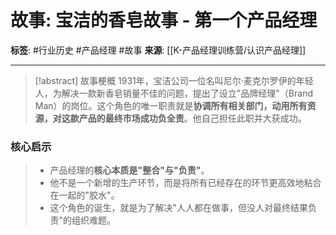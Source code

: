 # 故事: 宝洁的香皂故事 - 第一个产品经理

**标签**: #行业历史 #产品经理 #故事
**来源**: [[K-产品经理训练营/认识产品经理]]

---

> [!abstract] 故事梗概
> 1931年，宝洁公司一位名叫尼尔·麦克尔罗伊的年轻人，为解决一款新香皂销量不佳的问题，提出了设立"品牌经理"（Brand Man）的岗位。这个角色的唯一职责就是**协调所有相关部门，动用所有资源，对这款产品的最终市场成功负全责**。他自己担任此职并大获成功。

### 核心启示
> - 产品经理的**核心本质是"整合"与"负责"**。
> - 他不是一个新增的生产环节，而是将所有已经存在的环节更高效地粘合在一起的"胶水"。
> - 这个角色的诞生，就是为了解决"人人都在做事，但没人对最终结果负责"的组织难题。